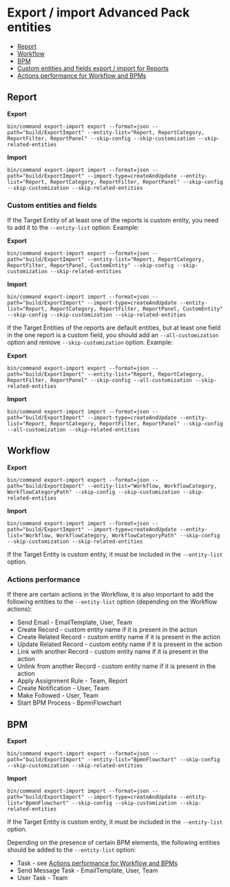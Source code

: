 # Export / import Advanced Pack entities

* [Report](#report)
* [Workflow](#workflow)
* [BPM](#bpm)
* [Custom entities and fields export / import for Reports](#custom-entities-and-fields)
* [Actions performance for Workflow and BPMs](#actions-performance)

## Report

**Export**

```
bin/command export-import export --format=json --path="build/ExportImport" --entity-list="Report, ReportCategory, ReportFilter, ReportPanel" --skip-config --skip-customization --skip-related-entities
```

**Import**

```
bin/command export-import import --format=json --path="build/ExportImport" --import-type=createAndUpdate --entity-list="Report, ReportCategory, ReportFilter, ReportPanel" --skip-config --skip-customization --skip-related-entities
```

### Custom entities and fields

If the Target Entity of at least one of the reports is custom entity, you need to add it to the `--entity-list` option. Example:

**Export**

```
bin/command export-import export --format=json --path="build/ExportImport" --entity-list="Report, ReportCategory, ReportFilter, ReportPanel, CustomEntity" --skip-config --skip-customization --skip-related-entities
```

**Import**

```
bin/command export-import import --format=json --path="build/ExportImport" --import-type=createAndUpdate --entity-list="Report, ReportCategory, ReportFilter, ReportPanel, CustomEntity" --skip-config --skip-customization --skip-related-entities
```

If the Target Entities of the reports are default entities, but at least one field in the one report is a custom field, you should add an `--all-customization` option and remove `--skip-customization` option. Example:

**Export**

```
bin/command export-import export --format=json --path="build/ExportImport" --entity-list="Report, ReportCategory, ReportFilter, ReportPanel" --skip-config --all-customization --skip-related-entities
```

**Import**

```
bin/command export-import import --format=json --path="build/ExportImport" --import-type=createAndUpdate --entity-list="Report, ReportCategory, ReportFilter, ReportPanel" --skip-config --all-customization --skip-related-entities
```

## Workflow

**Export**

```
bin/command export-import export --format=json --path="build/ExportImport" --entity-list="Workflow, WorkflowCategory, WorkflowCategoryPath" --skip-config --skip-customization --skip-related-entities
```

**Import**

```
bin/command export-import import --format=json --path="build/ExportImport" --import-type=createAndUpdate --entity-list="Workflow, WorkflowCategory, WorkflowCategoryPath" --skip-config --skip-customization --skip-related-entities
```

If the Target Entity is custom entity, it must be included in the `--entity-list` option.

### Actions performance

If there are certain actions in the Workflow, it is also important to add the following entities to the `--entity-list` option (depending on the Workflow actions):

- Send Email - EmailTemplate, User, Team
- Create Record - custom entity name if it is present in the action
- Create Related Record - custom entity name if it is present in the action
- Update Related Record - custom entity name if it is present in the action
- Link with another Record - custom entity name  if it is present in the action
- Unlink from another Record - custom entity name  if it is present in the action
- Apply Assignment Rule - Team, Report
- Create Notification - User, Team
- Make Followed - User, Team
- Start BPM Process - BpmnFlowchart

## BPM

**Export**

```
bin/command export-import export --format=json --path="build/ExportImport" --entity-list="BpmnFlowchart" --skip-config --skip-customization --skip-related-entities
```

**Import**

```
bin/command export-import import --format=json --path="build/ExportImport" --import-type=createAndUpdate --entity-list="BpmnFlowchart" --skip-config --skip-customization --skip-related-entities
```

If the Target Entity is custom entity, it must be included in the `--entity-list` option.

Depending on the presence of certain BPM elements, the following entities should be added to the `--entity-list` option:

- Task - see [Actions performance for Workflow and BPMs](#actions-performance)
- Send Message Task - EmailTemplate, User, Team
- User Task - Team
